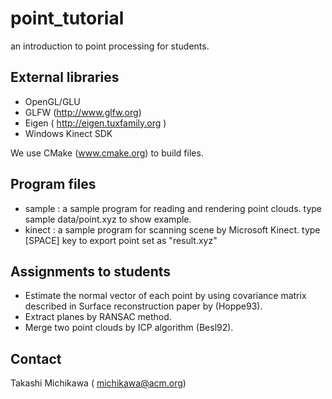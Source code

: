 point_tutorial
==============

an introduction to point processing for students.

External libraries 
------------------
- OpenGL/GLU
- GLFW (http://www.glfw.org)
- Eigen ( http://eigen.tuxfamily.org ) 
- Windows Kinect SDK


We use CMake (www.cmake.org) to build files.

Program files
-------------
- sample : a sample program for reading and rendering point clouds. type sample data/point.xyz to show example.
- kinect : a sample program for scanning scene by Microsoft Kinect. type [SPACE] key to export point set as "result.xyz"


Assignments to students 
-----------------------
- Estimate the normal vector of each point by using covariance matrix described in Surface reconstruction paper by (Hoppe93).
- Extract planes by RANSAC method. 
- Merge two point clouds by ICP algorithm (Besl92).

 Contact
 -------
 Takashi Michikawa ( michikawa@acm.org) 
